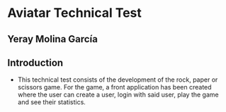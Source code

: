 # Aviatar Technical Test
## Yeray Molina García

## Introduction

- This technical test consists of the development of the rock, paper or scissors game. For the game, a front application has been created where the user can create a user, login with said user, play the game and see their statistics.